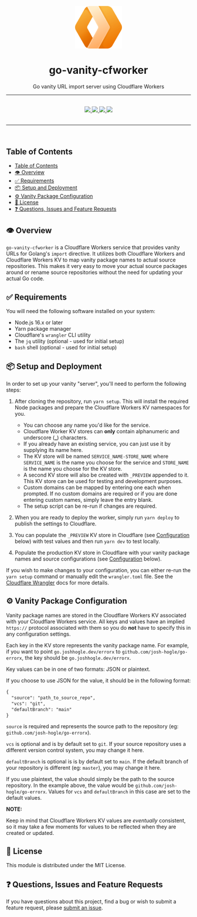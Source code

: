 <div align="center">
  <img width="128" src="./logo.png" alt="Cloudflare Worker logo" />
  <h1>go-vanity-cfworker</h1>
  <p>Go vanity URL import server using Cloudflare Workers</p>
  <hr />
  <br />
  <a href="#">
    <img src="https://img.shields.io/badge/stability-stable-blue?style=for-the-badge" />
  </a>
  <a href="https://en.wikipedia.org/wiki/MIT_License" target="_blank">
    <img src="https://img.shields.io/badge/license-MIT-maroon?style=for-the-badge" />
  </a>
  <a href="#">
    <img src="https://img.shields.io/badge/support-community-purple?style=for-the-badge" />
  </a>
  <a href="https://conventionalcommits.org" target="_blank">
    <img src="https://img.shields.io/badge/Conventional%20Commits-1.0.0-orange.svg?style=for-the-badge" />
  </a>
</div>
<br />
<hr />
<br />

<!-- omit in toc -->

## Table of Contents

- [Table of Contents](#table-of-contents)
- [👁️ Overview](#️-overview)
- [✅ Requirements](#-requirements)
- [📦 Setup and Deployment](#-setup-and-deployment)
- [⚙️ Vanity Package Configuration](#️-vanity-package-configuration)
- [📃 License](#-license)
- [❓ Questions, Issues and Feature Requests](#-questions-issues-and-feature-requests)

## 👁️ Overview

`go-vanity-cfworker` is a Cloudflare Workers service that provides vanity URLs for Golang's `import` directive. It utilizes both Cloudflare Workers and Cloudflare Workers KV to map vanity package names to actual source repositories. This makes it very easy to move your actual source packages around or rename source repositories without the need for updating your actual Go code.

## ✅ Requirements

You will need the following software installed on your system:

- Node.js 16.x or later
- Yarn package manager
- Cloudflare's `wrangler` CLI utility
- The `jq` utility (optional - used for initial setup)
- `bash` shell (optional - used for initial setup)

## 📦 Setup and Deployment

In order to set up your vanity "server", you'll need to perform the following steps:

1. After cloning the repository, run `yarn setup`. This will install the required Node packages and prepare the Cloudflare Workers KV namespaces for you.

   - You can choose any name you'd like for the service.
   - Cloudflare Worker KV stores can **only** contain alphanumeric and underscore (**\_**) characters.
   - If you already have an existing service, you can just use it by supplying its name here.
   - The KV store will be named `SERVICE_NAME-STORE_NAME` where `SERVICE_NAME` is the name you choose for the service and `STORE_NAME` is the name you choose for the KV store.
   - A second KV store will also be created with `_PREVIEW` appended to it. This KV store can be used for testing and development purposes.
   - Custom domains can be mapped by entering one each when prompted. If no custom domains are required or if you are done entering custom names, simply leave the entry blank.
   - The setup script can be re-run if changes are required.

2. When you are ready to deploy the worker, simply run `yarn deploy` to publish the settings to Cloudflare.
3. You can populate the `_PREVIEW` KV store in Cloudflare (see [Configuration](#configuration) below) with test values and then run `yarn dev` to test locally.
4. Populate the production KV store in Cloudflare with your vanity package names and source configurations (see [Configuration](#configuration) below).

If you wish to make changes to your configuration, you can either re-run the `yarn setup` command or manually edit the `wrangler.toml` file. See the [Cloudflare Wrangler](https://developers.cloudflare.com/workers/wrangler/configuration/) docs for more details.

## ⚙️ Vanity Package Configuration

Vanity package names are stored in the Cloudflare Workers KV associated with your Cloudflare Workers service. All keys and values have an implied `https://` protocol associated with them so you do **not** have to specify this in any configuration settings.

Each key in the KV store represents the vanity package name. For example, if you want to point `go.joshhogle.dev/errorx` to `github.com/josh-hogle/go-errorx`, the key should be `go.joshhogle.dev/errorx`.

Key values can be in one of two formats: JSON or plaintext.

If you choose to use JSON for the value, it should be in the following format:

```
{
  "source": "path_to_source_repo",
  "vcs": "git",
  "defaultBranch": "main"
}
```

`source` is required and represents the source path to the repository (eg: `github.com/josh-hogle/go-errorx`).

`vcs` is optional and is by default set to `git`. If your source repository uses a different version control system, you may change it here.

`defaultBranch` is optional is is by default set to `main`. If the default branch of your repository is different (eg: `master`), you may change it here.

If you use plaintext, the value should simply be the path to the source repository. In the example above, the value would be `github.com/josh-hogle/go-errorx`. Values for `vcs` and `defaultBranch` in this case are set to the default values.

**NOTE:**

Keep in mind that Cloudflare Workers KV values are _eventually_ consistent, so it may take a few moments for values to be reflected when they are created or updated.

## 📃 License

This module is distributed under the MIT License.

## ❓ Questions, Issues and Feature Requests

If you have questions about this project, find a bug or wish to submit a feature request, please [submit an issue](https://github.com/josh-hogle/go-vanity-cfworker/issues).
